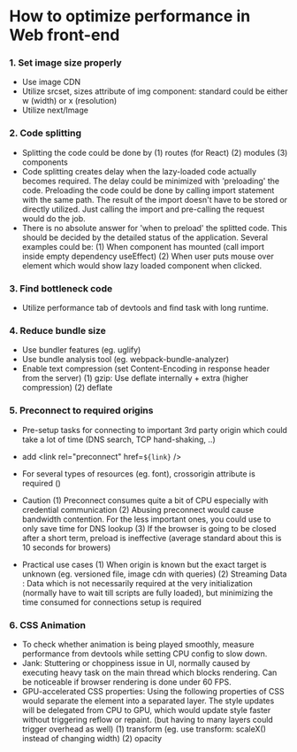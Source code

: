 # How to optimize performance in Web front-end

### 1. Set image size properly
-  Use image CDN
- Utilize srcset, sizes attribute of img component: standard could be either w (width) or x (resolution)
- Utilize next/Image

### 2. Code splitting
- Splitting the code could be done by
    (1) routes (for React)
    (2) modules
    (3) components
- Code splitting creates delay when the lazy-loaded code actually becomes required. The delay could be minimized with 'preloading' the code. Preloading the code could be done by calling import statement with the same path. The result of the import doesn't have to be stored or directly utilized. Just calling the import and pre-calling the request would do the job.
- There is no absolute answer for 'when to preload' the splitted code. This should be decided by the detailed status of the application. Several examples could be:
    (1) When component has mounted (call import inside empty dependency useEffect)
    (2) When user puts mouse over element which would show lazy loaded component when clicked.

### 3. Find bottleneck code
- Utilize performance tab of devtools and find task with long runtime.

### 4. Reduce bundle size
- Use bundler features (eg. uglify)
- Use bundle analysis tool (eg. webpack-bundle-analyzer)
- Enable text compression (set Content-Encoding in response header from the server)
    (1) gzip: Use deflate internally + extra (higher compression)
    (2) deflate

### 5. Preconnect to required origins
- Pre-setup tasks for connecting to important 3rd party origin which could take a lot of time (DNS search, TCP hand-shaking, ..)
- add <link rel="preconnect" href=`${link}` /> 
- For several types of resources (eg. font), crossorigin attribute is required (<link rel="preconnect" href="~" crossorigin >)
- Caution
    (1) Preconnect consumes quite a bit of CPU especially with credential communication
    (2) Abusing preconnect would cause bandwidth contention. For the less important ones, you could use <link rel="dns-prefetch" href="~"> to only save time for DNS lookup
    (3) If the browser is going to be closed after a short term, preload is ineffective (average standard about this is 10 seconds for browers)

- Practical use cases
    (1) When origin is known but the exact target is unknown (eg. versioned file, image cdn with queries)
    (2) Streaming Data : Data which is not necessarily required at the very initialization (normally have to wait till scripts are fully loaded), but minimizing the time consumed for connections setup is required

### 6. CSS Animation
- To check whether animation is being played smoothly, measure performance from devtools while setting CPU config to slow down.
- Jank: Stuttering or choppiness issue in UI, normally caused by executing heavy task on the main thread which blocks rendering. Can be noticeable if browser rendering is done under 60 FPS.
- GPU-accelerated CSS properties: Using the following properties of CSS would separate the element into a separated layer. The style updates will be delegated from CPU to GPU, which would update style faster without triggering reflow or repaint. (but having to many layers could trigger overhead as well)
    (1) transform (eg. use transform: scaleX() instead of changing width)
    (2) opacity